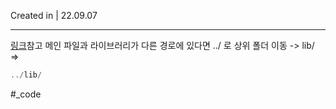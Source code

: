 Created in | 22.09.07

---


[링크](https://www.hardcopyworld.com/?p=691)참고
메인 파일과 라이브러리가 다른 경로에 있다면
../ 로 상위 폴더 이동 -> lib/  =>

```C
../lib/
```

#_code 